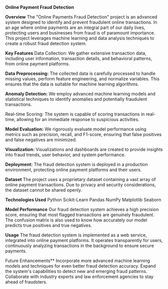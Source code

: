 **Online Payment Fraud Detection**


**Overview**
The "Online Payments Fraud Detection" project is an advanced system designed to identify and prevent fraudulent online transactions. In an age where online payments are an integral part of our daily lives, protecting users and businesses from fraud is of paramount importance. This project leverages machine learning and data analysis techniques to create a robust fraud detection system.

**Key Features**
Data Collection: We gather extensive transaction data, including user information, transaction details, and behavioral patterns, from online payment platforms.

**Data Preprocessing:** The collected data is carefully processed to handle missing values, perform feature engineering, and normalize variables. This ensures that the data is suitable for machine learning algorithms.

**Anomaly Detection:** We employ advanced machine learning models and statistical techniques to identify anomalies and potentially fraudulent transactions.

Real-time Scoring: The system is capable of scoring transactions in real-time, allowing for an immediate response to suspicious activities.

**Model Evaluation:** We rigorously evaluate model performance using metrics such as precision, recall, and F1-score, ensuring that false positives and false negatives are minimized.

**Visualization:** Visualizations and dashboards are created to provide insights into fraud trends, user behavior, and system performance.

**Deployment:** The fraud detection system is deployed in a production environment, protecting online payment platforms and their users.

**Dataset**
The project uses a proprietary dataset containing a vast array of online payment transactions. Due to privacy and security considerations, the dataset cannot be shared openly.

**Technologies Used**
Python
Scikit-Learn
Pandas
NumPy
Matplotlib
Seaborn

**Model Performance**
Our fraud detection system achieves a high precision score, ensuring that most flagged transactions are genuinely fraudulent. The confusion matrix is also used to know how accurately our model predicts true positives and true negatives.


**Usage**
The fraud detection system is implemented as a web service, integrated into online payment platforms. It operates transparently for users, continuously analyzing transactions in the background to ensure secure payments.



Future Enhancements**
Incorporate more advanced machine learning models and techniques for even better fraud detection accuracy.
Expand the system's capabilities to detect new and emerging fraud patterns.
Collaborate with industry experts and law enforcement agencies to stay ahead of fraudsters.
